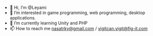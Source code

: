 - 👋 Hi, I’m @Leyami
- 👀 I’m interested in game programming, web programming, desktop applications.
- 🌱 I’m currently learning Unity and PHP
- 📫 How to reach me nasatrky@gmail.com / yigitcan.yigit@fig-it.com

<!---
Leyami/Leyami is a ✨ special ✨ repository because its `README.md` (this file) appears on your GitHub profile.
You can click the Preview link to take a look at your changes.
--->
